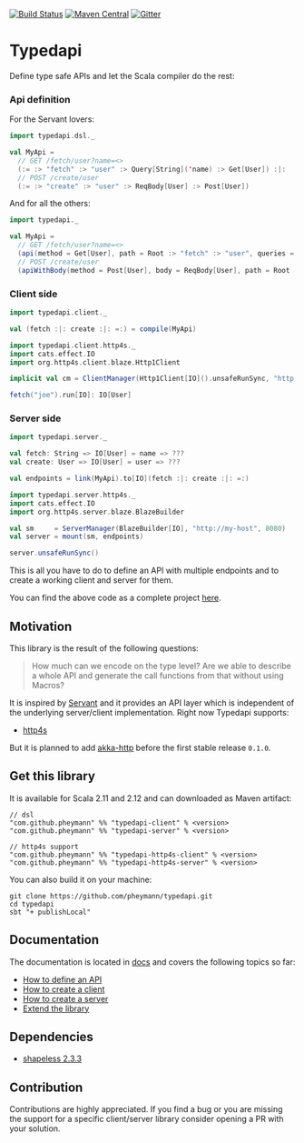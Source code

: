 
[![Build Status](https://travis-ci.org/pheymann/typedapi.svg?branch=master)](https://travis-ci.org/pheymann/typedapi)
[![Maven Central](https://maven-badges.herokuapp.com/maven-central/com.github.pheymann/typedapi-shared_2.12/badge.svg)](https://maven-badges.herokuapp.com/maven-central/com.github.pheymann/typedapi-shared_2.12)
[![Gitter](https://badges.gitter.im/Join%20Chat.svg)](https://gitter.im/pheymann/Lobby)

# Typedapi
Define type safe APIs and let the Scala compiler do the rest:

### Api definition
For the Servant lovers:

```Scala
import typedapi.dsl._

val MyApi = 
  // GET /fetch/user?name=<>
  (:= :> "fetch" :> "user" :> Query[String]('name) :> Get[User]) :|:
  // POST /create/user
  (:= :> "create" :> "user" :> ReqBody[User] :> Post[User])
```

And for all the others:

```Scala
import typedapi._

val MyApi =
  // GET /fetch/user?name=<>
  (api(method = Get[User], path = Root :> "fetch" :> "user", queries = Queries :> Query[String]('name))) :|:
  // POST /create/user
  (apiWithBody(method = Post[User], body = ReqBody[User], path = Root :> "create" :> "user"))
```

### Client side
```Scala
import typedapi.client._

val (fetch :|: create :|: =:) = compile(MyApi)

import typedapi.client.http4s._
import cats.effect.IO
import org.http4s.client.blaze.Http1Client

implicit val cm = ClientManager(Http1Client[IO]().unsafeRunSync, "http://my-host", 8080)

fetch("joe").run[IO]: IO[User]
```

### Server side
```Scala
import typedapi.server._

val fetch: String => IO[User] = name => ???
val create: User => IO[User] = user => ???

val endpoints = link(MyApi).to[IO](fetch :|: create :|: =:)

import typedapi.server.http4s._
import cats.effect.IO
import org.http4s.server.blaze.BlazeBuilder

val sm     = ServerManager(BlazeBuilder[IO], "http://my-host", 8080)
val server = mount(sm, endpoints)

server.unsafeRunSync()
```

This is all you have to do to define an API with multiple endpoints and to create a working client and server for them.

You can find the above code as a complete project [here](https://github.com/pheymann/typedapi/docs/example).

## Motivation
This library is the result of the following questions:

> How much can we encode on the type level? Are we able to describe a whole API and generate the call functions from that without using Macros?

It is inspired by [Servant](https://github.com/haskell-servant/servant) and it provides an API layer which is independent of the underlying server/client implementation. Right now Typedapi supports:

  - [http4s](https://github.com/http4s/http4s)

But it is planned to add [akka-http](https://github.com/akka/akka-http) before the first stable release `0.1.0`.

## Get this library
It is available for Scala 2.11 and 2.12 and can downloaded as Maven artifact:

```
// dsl
"com.github.pheymann" %% "typedapi-client" % <version>
"com.github.pheymann" %% "typedapi-server" % <version>

// http4s support
"com.github.pheymann" %% "typedapi-http4s-client" % <version>
"com.github.pheymann" %% "typedapi-http4s-server" % <version>
```

You can also build it on your machine:

```
git clone https://github.com/pheymann/typedapi.git
cd typedapi
sbt "+ publishLocal"
```

## Documentation
The documentation is located in [docs](https://github.com/pheymann/typedapi/blob/master/docs) and covers the following topics so far:
 - [How to define an API](https://github.com/pheymann/typedapi/blob/master/docs/ApiDefinition.md)
 - [How to create a client](https://github.com/pheymann/typedapi/blob/master/docs/ClientCreation.md)
 - [How to create a server](https://github.com/pheymann/typedapi/blob/master/docs/ServerCreation.md)
 - [Extend the library](https://github.com/pheymann/typedapi/blob/master/docs/ExtendIt.md)

## Dependencies
 - [shapeless 2.3.3](https://github.com/milessabin/shapeless/)

## Contribution
Contributions are highly appreciated. If you find a bug or you are missing the support for a specific client/server library consider opening a PR with your solution.
